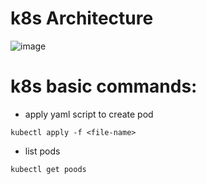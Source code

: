 # k8s Architecture

![image](https://github.com/user-attachments/assets/b306529a-6c34-4cb3-ba11-ecc13822ee28)


# k8s basic commands:

- apply yaml script to create pod
````
kubectl apply -f <file-name>
````
- list pods
````
kubectl get poods
````
